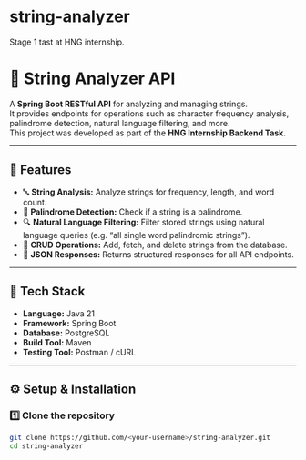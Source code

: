 # string-analyzer
Stage 1 tast at HNG internship.

# 🧠 String Analyzer API

A **Spring Boot RESTful API** for analyzing and managing strings.  
It provides endpoints for operations such as character frequency analysis, palindrome detection, natural language filtering, and more.  
This project was developed as part of the **HNG Internship Backend Task**.

---

## 🚀 Features

- 🔤 **String Analysis:** Analyze strings for frequency, length, and word count.
- 🔁 **Palindrome Detection:** Check if a string is a palindrome.
- 🔍 **Natural Language Filtering:** Filter stored strings using natural language queries (e.g. “all single word palindromic strings”).
- 📂 **CRUD Operations:** Add, fetch, and delete strings from the database.
- 🧩 **JSON Responses:** Returns structured responses for all API endpoints.

---

## 🧱 Tech Stack

- **Language:** Java 21
- **Framework:** Spring Boot
- **Database:** PostgreSQL
- **Build Tool:** Maven
- **Testing Tool:** Postman / cURL

---

## ⚙️ Setup & Installation

### 1️⃣ Clone the repository
```bash
git clone https://github.com/<your-username>/string-analyzer.git
cd string-analyzer


